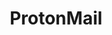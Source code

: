 ---
title: ProtonMail
crosslinks:
- ProtonVPN
- privacy
- privacytoolsIO
- xkcd
- VPN
- hearthstone
- ALLCAPS
- technology
- KeePass
- sysadmin
- emailprivacy
- LineageOS
- Sync
- protonvpn
- funny
- signal
- Hosting
- androidroot
---